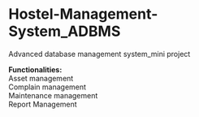 # Hostel-Management-System_ADBMS
Advanced database management system_mini project

<b>Functionalities:</b><br>
Asset management<br>
Complain management<br>
Maintenance management<br>
Report Management
